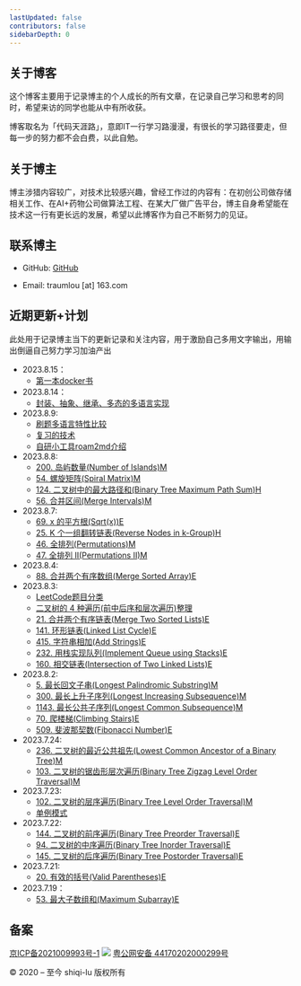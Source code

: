 ```yaml
---
lastUpdated: false
contributors: false
sidebarDepth: 0
---
```

## 关于博客

这个博客主要用于记录博主的个人成长的所有文章，在记录自己学习和思考的同时，希望来访的同学也能从中有所收获。

博客取名为「代码天涯路」，意即IT一行学习路漫漫，有很长的学习路径要走，但每一步的努力都不会白费，以此自勉。

## 关于博主

博主涉猎内容较广，对技术比较感兴趣，曾经工作过的内容有：在初创公司做存储相关工作、在AI+药物公司做算法工程、在某大厂做广告平台，博主自身希望能在技术这一行有更长远的发展，希望以此博客作为自己不断努力的见证。

## 联系博主
* GitHub: [GitHub](https://github.com/shiqi-lu)

* Email: traumlou [at] 163.com

## 近期更新+计划

此处用于记录博主当下的更新记录和关注内容，用于激励自己多用文字输出，用输出倒逼自己努力学习加油产出

* 2023.8.15：
    * [第一本docker书](/cloud-compute/first-docker.md)
* 2023.8.14：
    * [封装、抽象、继承、多态的多语言实现](/language/object-oriented-compare.md)
* 2023.8.9:
    * [刷题多语言特性比较](docs/language/language-compare.md)
    * [复习的技术](/other/review-technique.md)
    * [自研小工具roam2md介绍](/other/roam2md-intro.md)
* 2023.8.8:
    * [200. 岛屿数量(Number of Islands)M](/algorithm/leetcode/200.Number-of-Islands.md)
    * [54. 螺旋矩阵(Spiral Matrix)M](/algorithm/leetcode/54.Spiral-Matrix.md)
    * [124. 二叉树中的最大路径和(Binary Tree Maximum Path Sum)H](/algorithm/leetcode/124.Binary-Tree-Maximum-Path-Sum.md)
    * [56. 合并区间(Merge Intervals)M](/algorithm/leetcode/56.Merge-Intervals.md)
* 2023.8.7:
    * [69. x 的平方根(Sqrt(x))E](/algorithm/leetcode/69.sqrt_x.md)
    * [25. K 个一组翻转链表(Reverse Nodes in k-Group)H](/algorithm/leetcode/25.Reverse-Nodes-in-k-Group.md)
    * [46. 全排列(Permutations)M](/algorithm/leetcode/46.Permutations.md)
    * [47. 全排列 II(Permutations II)M](/algorithm/leetcode/47.Permutations-II.md)
* 2023.8.4:
    * [88. 合并两个有序数组(Merge Sorted Array)E](/algorithm/leetcode/88.Merge-Sorted-Array.md)
* 2023.8.3:
    * [LeetCode题目分类](/algorithm/selection/leetcode-category.md)
    * [二叉树的 4 种遍历(前中后序和层次遍历)整理](/algorithm/selection/binary-Tree-Traversal.md)
    * [21. 合并两个有序链表(Merge Two Sorted Lists)E](/algorithm/leetcode/21.Merge-Two-Sorted-Lists.md)
    * [141. 环形链表(Linked List Cycle)E](/algorithm/leetcode/141.Linked-List-Cycle.md)
    * [415. 字符串相加(Add Strings)E](/algorithm/leetcode/415.Add-Strings.md)
    * [232. 用栈实现队列(Implement Queue using Stacks)E](/algorithm/leetcode/232.Implement-Queue-using-Stacks.md)
    * [160. 相交链表(Intersection of Two Linked Lists)E](/algorithm/leetcode/160.Intersection-of-Two-Linked-Lists.md)
* 2023.8.2:
    * [5. 最长回文子串(Longest Palindromic Substring)M](/algorithm/leetcode/5.Longest-Palindromic-Substring.md)
    * [300. 最长上升子序列(Longest Increasing Subsequence)M](/algorithm/leetcode/300.Longest-Increasing-Subsequence.md)
    * [1143. 最长公共子序列(Longest Common Subsequence)M](/algorithm/leetcode/1143.Longest-Common-Subsequence.md)
    * [70. 爬楼梯(Climbing Stairs)E](/algorithm/leetcode/70.Climbing-Stairs.md)
    * [509. 斐波那契数(Fibonacci Number)E](/algorithm/leetcode/509.Fibonacci-Number.md)
* 2023.7.24:
    * [236. 二叉树的最近公共祖先(Lowest Common Ancestor of a Binary Tree)M](/algorithm/leetcode/236.Lowest-Common-Ancestor-of-a-Binary-Tree.md)
    * [103. 二叉树的锯齿形层次遍历(Binary Tree Zigzag Level Order Traversal)M](/algorithm/leetcode/103.Binary-Tree-Zigzag-Level-Order-Traversal.md)
* 2023.7.23:
    * [102. 二叉树的层序遍历(Binary Tree Level Order Traversal)M](/algorithm/leetcode/102.Binary-Tree-Level-Order-Traversal.md)
    * [单例模式]('/distribute-arch/design-pattern/singleton.md)
* 2023.7.22:
    * [144. 二叉树的前序遍历(Binary Tree Preorder Traversal)E](/algorithm/leetcode/144.Binary-Tree-Preorder-Traversal.md)
    * [94. 二叉树的中序遍历(Binary Tree Inorder Traversal)E](/algorithm/leetcode/94.Binary-Tree-Inorder-Traversal.md)
    * [145. 二叉树的后序遍历(Binary Tree Postorder Traversal)E](/algorithm/leetcode/145.Binary-Tree-Postorder-Traversal.md)
* 2023.7.21:
    * [20. 有效的括号(Valid Parentheses)E](/algorithm/leetcode/20.Valid-Parentheses.md)
* 2023.7.19：
    * [53. 最大子数组和(Maximum Subarray)E](/algorithm/leetcode/53.Maximum-Subarray.md)

## 备案

[京ICP备2021009993号-1](https://beian.miit.gov.cn/) ![](https://blog.shiqi-lu.tech/images/beian.png) [粤公网安备 44170202000299号](http://www.beian.gov.cn/portal/registerSystemInfo?recordcode=44170202000299)

© 2020 – 至今 shiqi-lu 版权所有